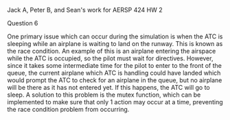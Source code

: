 
Jack A, Peter B, and Sean's work for AERSP 424 HW 2

Question 6

One primary issue which can occur during the simulation is when the ATC is sleeping while an airplane is waiting to land on the runway. This is known as the race condition. An example of this is an airplane entering the airspace while the ATC is occupied, so the pilot must wait for directives. However, since it takes some intermediate time for the pilot to enter to the front of the queue, the current airplane which ATC is handling could have landed which would prompt the ATC to check for an airplane in the queue, but no airplane will be there as it has not entered yet. If this happens, the ATC will go to sleep. A solution to this problem is the mutex function, which can be implemented to make sure that only 1 action may occur at a time, preventing the race condition problem from occurring. 
